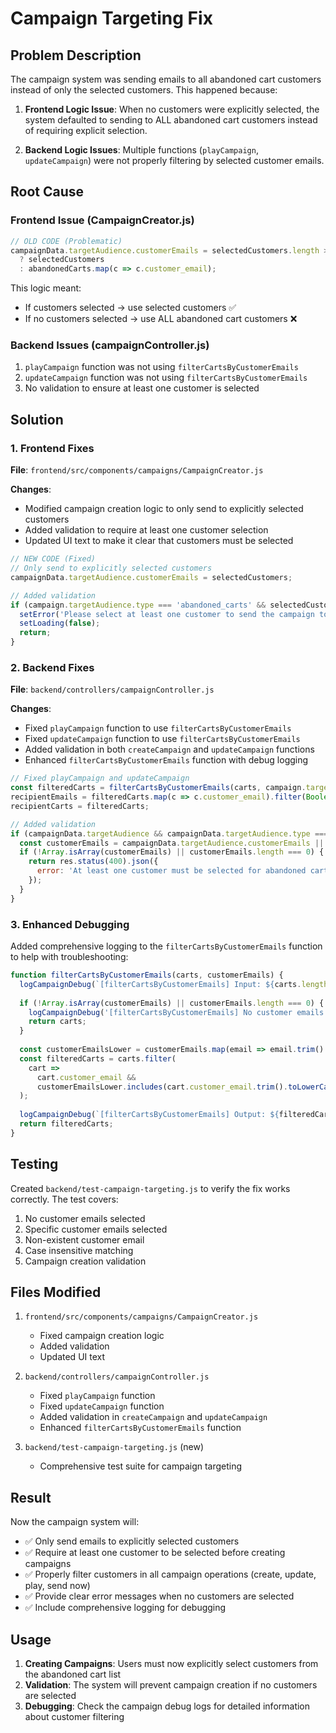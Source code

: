 # Campaign Targeting Fix

## Problem Description

The campaign system was sending emails to all abandoned cart customers instead of only the selected customers. This happened because:

1. **Frontend Logic Issue**: When no customers were explicitly selected, the system defaulted to sending to ALL abandoned cart customers instead of requiring explicit selection.

2. **Backend Logic Issues**: Multiple functions (`playCampaign`, `updateCampaign`) were not properly filtering by selected customer emails.

## Root Cause

### Frontend Issue (CampaignCreator.js)
```javascript
// OLD CODE (Problematic)
campaignData.targetAudience.customerEmails = selectedCustomers.length > 0
  ? selectedCustomers
  : abandonedCarts.map(c => c.customer_email);
```

This logic meant:
- If customers selected → use selected customers ✅
- If no customers selected → use ALL abandoned cart customers ❌

### Backend Issues (campaignController.js)
1. `playCampaign` function was not using `filterCartsByCustomerEmails`
2. `updateCampaign` function was not using `filterCartsByCustomerEmails`
3. No validation to ensure at least one customer is selected

## Solution

### 1. Frontend Fixes

**File**: `frontend/src/components/campaigns/CampaignCreator.js`

**Changes**:
- Modified campaign creation logic to only send to explicitly selected customers
- Added validation to require at least one customer selection
- Updated UI text to make it clear that customers must be selected

```javascript
// NEW CODE (Fixed)
// Only send to explicitly selected customers
campaignData.targetAudience.customerEmails = selectedCustomers;

// Added validation
if (campaign.targetAudience.type === 'abandoned_carts' && selectedCustomers.length === 0) {
  setError('Please select at least one customer to send the campaign to.');
  setLoading(false);
  return;
}
```

### 2. Backend Fixes

**File**: `backend/controllers/campaignController.js`

**Changes**:
- Fixed `playCampaign` function to use `filterCartsByCustomerEmails`
- Fixed `updateCampaign` function to use `filterCartsByCustomerEmails`
- Added validation in both `createCampaign` and `updateCampaign` functions
- Enhanced `filterCartsByCustomerEmails` function with debug logging

```javascript
// Fixed playCampaign and updateCampaign
const filteredCarts = filterCartsByCustomerEmails(carts, campaign.targetAudience.customerEmails);
recipientEmails = filteredCarts.map(c => c.customer_email).filter(Boolean);
recipientCarts = filteredCarts;

// Added validation
if (campaignData.targetAudience && campaignData.targetAudience.type === 'abandoned_carts') {
  const customerEmails = campaignData.targetAudience.customerEmails || [];
  if (!Array.isArray(customerEmails) || customerEmails.length === 0) {
    return res.status(400).json({ 
      error: 'At least one customer must be selected for abandoned cart campaigns' 
    });
  }
}
```

### 3. Enhanced Debugging

Added comprehensive logging to the `filterCartsByCustomerEmails` function to help with troubleshooting:

```javascript
function filterCartsByCustomerEmails(carts, customerEmails) {
  logCampaignDebug(`[filterCartsByCustomerEmails] Input: ${carts.length} carts, ${customerEmails?.length || 0} selected emails`);
  
  if (!Array.isArray(customerEmails) || customerEmails.length === 0) {
    logCampaignDebug('[filterCartsByCustomerEmails] No customer emails provided, returning all carts');
    return carts;
  }
  
  const customerEmailsLower = customerEmails.map(email => email.trim().toLowerCase());
  const filteredCarts = carts.filter(
    cart =>
      cart.customer_email &&
      customerEmailsLower.includes(cart.customer_email.trim().toLowerCase())
  );
  
  logCampaignDebug(`[filterCartsByCustomerEmails] Output: ${filteredCarts.length} filtered carts`);
  return filteredCarts;
}
```

## Testing

Created `backend/test-campaign-targeting.js` to verify the fix works correctly. The test covers:

1. No customer emails selected
2. Specific customer emails selected
3. Non-existent customer email
4. Case insensitive matching
5. Campaign creation validation

## Files Modified

1. `frontend/src/components/campaigns/CampaignCreator.js`
   - Fixed campaign creation logic
   - Added validation
   - Updated UI text

2. `backend/controllers/campaignController.js`
   - Fixed `playCampaign` function
   - Fixed `updateCampaign` function
   - Added validation in `createCampaign` and `updateCampaign`
   - Enhanced `filterCartsByCustomerEmails` function

3. `backend/test-campaign-targeting.js` (new)
   - Comprehensive test suite for campaign targeting

## Result

Now the campaign system will:
- ✅ Only send emails to explicitly selected customers
- ✅ Require at least one customer to be selected before creating campaigns
- ✅ Properly filter customers in all campaign operations (create, update, play, send now)
- ✅ Provide clear error messages when no customers are selected
- ✅ Include comprehensive logging for debugging

## Usage

1. **Creating Campaigns**: Users must now explicitly select customers from the abandoned cart list
2. **Validation**: The system will prevent campaign creation if no customers are selected
3. **Debugging**: Check the campaign debug logs for detailed information about customer filtering 